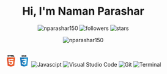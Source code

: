 <h1 align="center">Hi, I'm Naman Parashar </h1>
<p align="center"> <img src="https://komarev.com/ghpvc/?username=nparashar150&style=flat-square" alt="nparashar150" /> <img src="https://img.shields.io/github/followers/nparashar150?color=289672" alt="followers" /> <img src="https://img.shields.io/github/stars/nparashar150?color=FF5050" alt="stars" /></p>
<p align="center"> <img src="https://github-readme-stats.vercel.app/api?username=nparashar150&layout=compact&theme=calm&count_private=true" alt="nparashar150" /> </p>
<br>
<div align="center">
<img alt="HTML" width="30px" src="https://raw.githubusercontent.com/github/explore/80688e429a7d4ef2fca1e82350fe8e3517d3494d/topics/html/html.png" />
<img alt="CSS" width="30px" src="https://raw.githubusercontent.com/github/explore/80688e429a7d4ef2fca1e82350fe8e3517d3494d/topics/css/css.png" />
<img alt="Javascipt" width="30px" src="https://cdn.icon-icons.com/icons2/2415/PNG/128/javascript_original_logo_icon_146455.png" />
<img alt="Visual Studio Code" width="30px" src="https://cdn.icon-icons.com/icons2/2107/PNG/512/file_type_vscode_icon_130084.png" />
<img alt="Git" width="30px" src="https://cdn.icon-icons.com/icons2/2107/PNG/512/file_type_git_icon_130581.png" />
<img alt="Terminal" width="30px" src="https://cdn.icon-icons.com/icons2/317/PNG/128/terminal-icon_34340.png" />
  </div>
